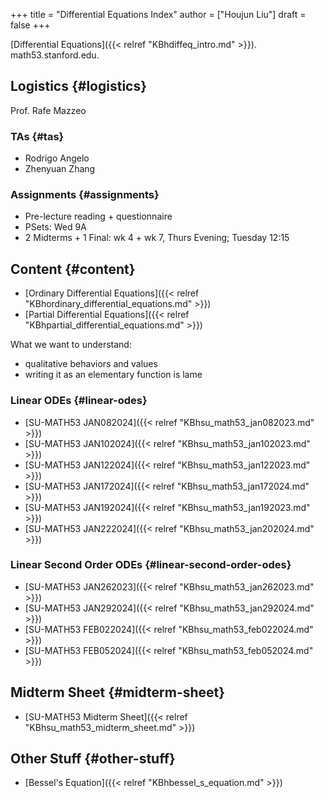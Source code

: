 +++
title = "Differential Equations Index"
author = ["Houjun Liu"]
draft = false
+++

[Differential Equations]({{< relref "KBhdiffeq_intro.md" >}}). math53.stanford.edu.


## Logistics {#logistics}

Prof. Rafe Mazzeo


### TAs {#tas}

-   Rodrigo Angelo
-   Zhenyuan Zhang


### Assignments {#assignments}

-   Pre-lecture reading + questionnaire
-   PSets: Wed 9A
-   2 Midterms + 1 Final: wk 4 + wk 7, Thurs Evening; Tuesday 12:15


## Content {#content}

-   [Ordinary Differential Equations]({{< relref "KBhordinary_differential_equations.md" >}})
-   [Partial Differential Equations]({{< relref "KBhpartial_differential_equations.md" >}})

What we want to understand:

-   qualitative behaviors and values
-   writing it as an elementary function is lame


### Linear ODEs {#linear-odes}

-   [SU-MATH53 JAN082024]({{< relref "KBhsu_math53_jan082023.md" >}})
-   [SU-MATH53 JAN102024]({{< relref "KBhsu_math53_jan102023.md" >}})
-   [SU-MATH53 JAN122024]({{< relref "KBhsu_math53_jan122023.md" >}})
-   [SU-MATH53 JAN172024]({{< relref "KBhsu_math53_jan172024.md" >}})
-   [SU-MATH53 JAN192024]({{< relref "KBhsu_math53_jan192023.md" >}})
-   [SU-MATH53 JAN222024]({{< relref "KBhsu_math53_jan202024.md" >}})


### Linear Second Order ODEs {#linear-second-order-odes}

-   [SU-MATH53 JAN262023]({{< relref "KBhsu_math53_jan262023.md" >}})
-   [SU-MATH53 JAN292024]({{< relref "KBhsu_math53_jan292024.md" >}})
-   [SU-MATH53 FEB022024]({{< relref "KBhsu_math53_feb022024.md" >}})
-   [SU-MATH53 FEB052024]({{< relref "KBhsu_math53_feb052024.md" >}})


## Midterm Sheet {#midterm-sheet}

-   [SU-MATH53 Midterm Sheet]({{< relref "KBhsu_math53_midterm_sheet.md" >}})


## Other Stuff {#other-stuff}

-   [Bessel's Equation]({{< relref "KBhbessel_s_equation.md" >}})
